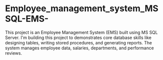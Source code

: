 # Employee_management_system_MSSQL-EMS-
This project is an Employee Management System (EMS) built using MS SQL Server.
I'm building this project to demonstrates core database skills like designing tables, writing stored procedures, and generating reports. 
The system manages employee data, salaries, departments, and performance reviews.
